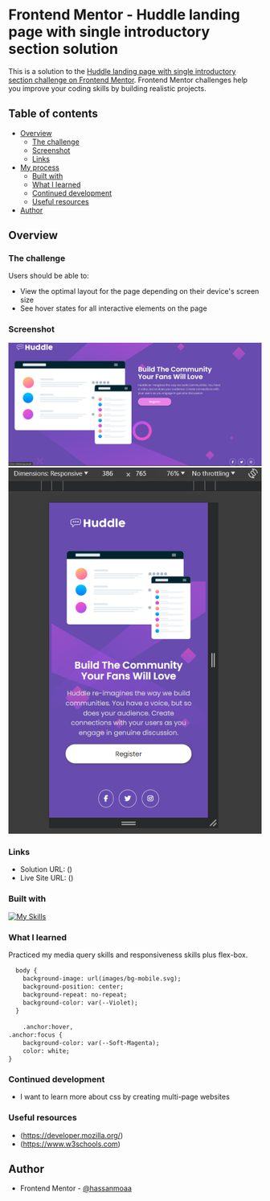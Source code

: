 # Frontend Mentor - Huddle landing page with single introductory section solution

This is a solution to the [Huddle landing page with single introductory section challenge on Frontend Mentor](https://www.frontendmentor.io/challenges/huddle-landing-page-with-a-single-introductory-section-B_2Wvxgi0). Frontend Mentor challenges help you improve your coding skills by building realistic projects.

## Table of contents

- [Overview](#overview)
  - [The challenge](#the-challenge)
  - [Screenshot](#screenshot)
  - [Links](#links)
- [My process](#my-process)
  - [Built with](#built-with)
  - [What I learned](#what-i-learned)
  - [Continued development](#continued-development)
  - [Useful resources](#useful-resources)
- [Author](#author)

## Overview

### The challenge

Users should be able to:

- View the optimal layout for the page depending on their device's screen size
- See hover states for all interactive elements on the page

### Screenshot

![Desktop-photo](solution/desk-main.png)
![Mobile-photo](solution/mobile-main.png)

### Links

- Solution URL: ()
- Live Site URL: ()

### Built with

[![My Skills](https://skillicons.dev/icons?i=html,css)](https://skillicons.dev)

### What I learned

Practiced my media query skills and responsiveness skills plus flex-box.

```
  body {
    background-image: url(images/bg-mobile.svg);
    background-position: center;
    background-repeat: no-repeat;
    background-color: var(--Violet);
  }

    .anchor:hover,
.anchor:focus {
    background-color: var(--Soft-Magenta);
    color: white;
}
```

### Continued development

- I want to learn more about css by creating multi-page websites

### Useful resources

- (https://developer.mozilla.org/)
- (https://www.w3schools.com)

## Author

- Frontend Mentor - [@hassanmoaa](https://www.frontendmentor.io/profile/hassanmoaa)
